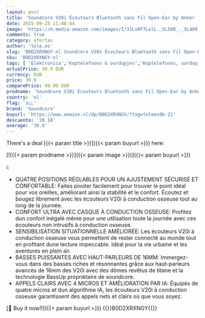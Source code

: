 ```yaml
---
layout: post
title: 'Soundcore V20i Écouteurs Bluetooth sans Fil Open-Ear by Anker  Crochets Rotatifs  Ultra Confort  Basses Puissantes  Appels Clairs  IP55  36H d Autonomie  Bluetooth 5.4  Connexion Multipoint'
date: 2025-09-25 11:48:44
image: 'https://m.media-amazon.com/images/I/31LsRF7LolL._SL500_._SL400_.jpg'
comments: true
category: ofertas
author: 'tole.es'
slug: 'B0D2XRXNGY-nl Soundcore V20i Écouteurs Bluetooth sans Fil Open-Ear by...'
sku: 'B0D2XRXNGY-nl'
tags: [ 'Elektronica','Koptelefoons & oordopjes','Koptelefoons, oordopjes & accessoires','Open-Ear koptelefoon','soundcore','🇳🇱', ]
actualPrice: 39.9 EUR
currency: EUR
price: 39.9
comparePrice: 49.99 EUR
prodname: 'Soundcore V20i Écouteurs Bluetooth sans Fil Open-Ear by Anker  Crochets Rotatifs  Ultra Confort  Basses Puissantes  Appels Clairs  IP55  36H d Autonomie  Bluetooth 5.4  Connexion Multipoint'
country: 'nl'
flag: '🇳🇱'
brand: 'Soundcore'
buyurl: 'https://www.amazon.nl/dp/B0D2XRXNGY/?tag=tolees0b-21'
descuento: '20.18'
average: '39.9'
---
```


There's a deal [{{< param title >}}]({{< param buyurl >}})  here:

[![{{< param prodname >}}]({{< param image >}})]({{< param buyurl >}})

ℹ️:

- QUATRE POSITIONS RÉGLABLES POUR UN AJUSTEMENT SÉCURISÉ ET CONFORTABLE: Faites pivoter facilement pour trouver le point idéal pour vos oreilles, améliorant ainsi la stabilité et le confort. Écoutez et bougez librement avec les écouteurs V20i à conduction osseuse tout au long de la journée.
- CONFORT ULTRA AVEC CASQUE À CONDUCTION OSSEUSE: Profitez dun confort inégalé même pour une utilisation toute la journée avec ces écouteurs non intrusifs à conduction osseuse.
- SENSIBILISATION SITUATIONNELLE AMÉLIORÉE: Les écouteurs V20i à conduction osseuse vous permettent de rester connecté au monde tout en profitant dune lecture impeccable. Idéal pour la vie urbaine et les aventures en plein air.
- BASSES PUISSANTES AVEC HAUT-PARLEURS DE 16MM: Immergez-vous dans des basses riches et résonnantes grâce aux haut-parleurs avancés de 16mm des V20i avec des dômes revêtus de titane et la technologie BassUp propriétaire de soundcore.
- APPELS CLAIRS AVEC 4 MICROS ET AMÉLIORATION PAR IA: Équipés de quatre micros et dun algorithme IA, les écouteurs V20i à conduction osseuse garantissent des appels nets et clairs où que vous soyez.

[🛒 Buy it now!!]({{< param buyurl >}})
{{<world>}}B0D2XRXNGY{{</world>}}
